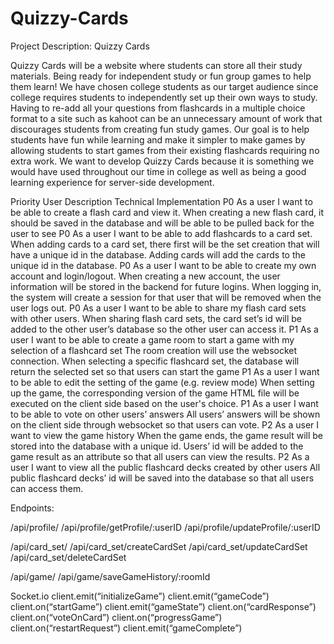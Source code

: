 # Quizzy-Cards

Project Description: Quizzy Cards

Quizzy Cards will be a website where students can store all their study materials. Being ready for independent study or fun group games to help them learn! We have chosen college students as our target audience since college requires students to independently set up their own ways to study. Having to re-add all your questions from flashcards in a multiple choice format to a site such as kahoot can be an unnecessary amount of work that discourages students from creating fun study games. Our goal is to help students have fun while learning and make it simpler to make games by allowing students to start games from their existing flashcards requiring no extra work. We want to develop Quizzy Cards because it is something we would have used throughout our time in college as well as being a good learning experience for server-side development. 

Priority 
  User
    Description
      Technical Implementation
P0
  As a user
    I want to be able to create a flash card and view it.
      When creating  a new flash card, it should be saved in the database and will be able to be pulled back for the user to see
P0
  As a user
    I want to be able to add flashcards to a card set.
      When adding cards to a card set, there first will be the set creation that will have a unique id in the database. Adding cards will add the cards to the      
      unique id in the database.
P0
  As a user
    I want to be able to create my own account and login/logout.
      When creating a new account, the user information will be stored in the backend for future logins. When logging in, the system will create a session for that 
      user that will be removed when the user logs out.
P0
  As a user
    I want to be able to share my flash card sets with other users.
      When sharing flash card sets, the card set’s id will be added to the other user’s database so the other user can access it.
P1
  As a user
    I want to be able to create a game room to start a game with my selection of a flashcard set
      The room creation will use the websocket connection. When selecting a specific flashcard set, the database will return the selected set so that users can 
      start the game
P1
  As a user
    I want to be able to edit the setting of the game (e.g. review mode)
      When setting up the game, the corresponding version of the game HTML file will be executed on the client side based on the user's choice. 
P1
  As a user
    I want to be able to vote on other users’ answers
      All users’ answers will be shown on the client side through websocket so that users can vote. 
P2
  As a user
    I want to view the game history
      When the game ends, the game result will be stored into the database with a unique id. Users’ id will be added to the game result as an attribute so that all 
      users can view the results. 
P2
  As a user
    I want to view all the public flashcard decks created by other users
      All public flashcard decks’ id will be saved into the database so that all users can access them. 

 

Endpoints:

/api/profile/
/api/profile/getProfile/:userID
/api/profile/updateProfile/:userID

/api/card_set/
/api/card_set/createCardSet
/api/card_set/updateCardSet
/api/card_set/deleteCardSet

/api/game/
/api/game/saveGameHistory/:roomId

Socket.io
client.emit(“initializeGame”)
client.emit(“gameCode”)
client.on(“startGame”)
client.emit(“gameState”)
client.on(“cardResponse”)
client.on(“voteOnCard”)
client.on(“progressGame”)
client.on(“restartRequest”)
client.emit(“gameComplete”)
